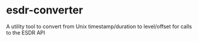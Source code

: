 # esdr-converter
A utility tool to convert from Unix timestamp/duration to level/offset for calls to the ESDR API

